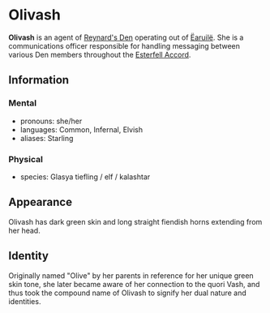 # Olivash

**Olivash** is an agent of [Reynard's Den](../reynards-den.md) operating out of [Ëaruilë](../../../ch-2-people-of-mote/societies/esterfell-accord/earuile.md). She is a communications officer responsible for handling messaging between various Den members throughout the [Esterfell Accord](../../../ch-2-people-of-mote/societies/esterfell-accord/esterfell-accord.md).

## Information

### Mental

- pronouns: she/her
- languages: Common, Infernal, Elvish
- aliases: Starling

### Physical

- species: Glasya tiefling / elf / kalashtar

## Appearance

Olivash has dark green skin and long straight fiendish horns extending from her head.

## Identity

Originally named "Olive" by her parents in reference for her unique green skin tone, she later became aware of her connection to the quori Vash, and thus took the compound name of Olivash to signify her dual nature and identities.
